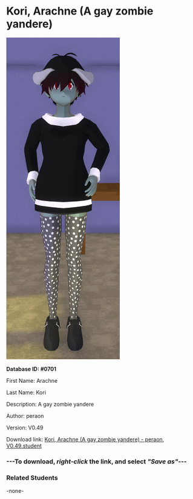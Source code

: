 # Kori, Arachne (A gay zombie yandere)

<img src="../../Files/Images/Kori, Arachne (A gay zombie yandere).png" title="Kori, Arachne (A gay zombie yandere) - peraon, V0.49">

**Database ID: #0701**

First Name: Arachne

Last Name: Kori

Description: A gay zombie yandere

Author: peraon

Version: V0.49

Download link: <a href="https://raw.githubusercontent.com/Arbiter1223/Daigaku-Gurashi-Custom-Students/master/Files/Student%20Files/Kori%2C%20Arachne%20(A%20gay%20zombie%20yandere)%20-%20peraon%2C%20V0.49.student">Kori, Arachne (A gay zombie yandere) - peraon, V0.49.student</a>

### ---**To download, _right-click_ the link, and select _"Save as"_**---

### Related Students

-none-
